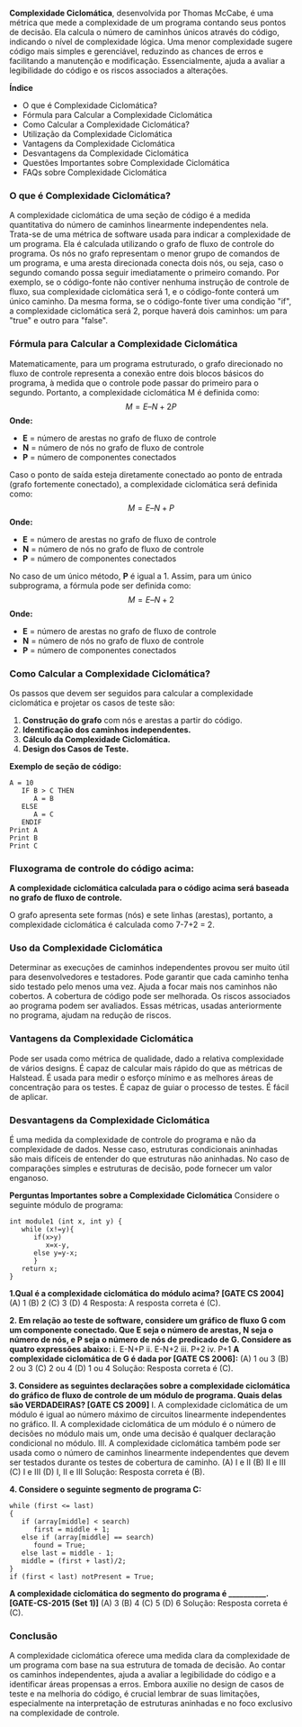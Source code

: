 **Complexidade Ciclomática**, desenvolvida por Thomas McCabe, é uma métrica que mede a complexidade de um programa contando seus pontos de decisão. Ela calcula o número de caminhos únicos através do código, indicando o nível de complexidade lógica. Uma menor complexidade sugere código mais simples e gerenciável, reduzindo as chances de erros e facilitando a manutenção e modificação. Essencialmente, ajuda a avaliar a legibilidade do código e os riscos associados a alterações.

**Índice**

- O que é Complexidade Ciclomática?
- Fórmula para Calcular a Complexidade Ciclomática
- Como Calcular a Complexidade Ciclomática?
- Utilização da Complexidade Ciclomática
- Vantagens da Complexidade Ciclomática
- Desvantagens da Complexidade Ciclomática
- Questões Importantes sobre Complexidade Ciclomática
- FAQs sobre Complexidade Ciclomática


### **O que é Complexidade Ciclomática?**

A complexidade ciclomática de uma seção de código é a medida quantitativa do número de caminhos linearmente independentes nela. Trata-se de uma métrica de software usada para indicar a complexidade de um programa. Ela é calculada utilizando o grafo de fluxo de controle do programa. Os nós no grafo representam o menor grupo de comandos de um programa, e uma aresta direcionada conecta dois nós, ou seja, caso o segundo comando possa seguir imediatamente o primeiro comando.
Por exemplo, se o código-fonte não contiver nenhuma instrução de controle de fluxo, sua complexidade ciclomática será 1, e o código-fonte conterá um único caminho. Da mesma forma, se o código-fonte tiver uma condição "if", a complexidade ciclomática será 2, porque haverá dois caminhos: um para "true" e outro para "false".


### **Fórmula para Calcular a Complexidade Ciclomática**

Matematicamente, para um programa estruturado, o grafo direcionado no fluxo de controle representa a conexão entre dois blocos básicos do programa, à medida que o controle pode passar do primeiro para o segundo. Portanto, a complexidade ciclomática M é definida como:
$$
M = E – N + 2P
$$
**Onde:**
- **E** = número de arestas no grafo de fluxo de controle
- **N** = número de nós no grafo de fluxo de controle
- **P** = número de componentes conectados

Caso o ponto de saída esteja diretamente conectado ao ponto de entrada (grafo fortemente conectado), a complexidade ciclomática será definida como:
$$
M = E – N + P
$$
**Onde:**
- **E** = número de arestas no grafo de fluxo de controle
- **N** = número de nós no grafo de fluxo de controle
- **P** = número de componentes conectados

No caso de um único método, **P** é igual a 1. Assim, para um único subprograma, a fórmula pode ser definida como:
$$
M = E – N + 2
$$
**Onde:**
- **E** = número de arestas no grafo de fluxo de controle
- **N** = número de nós no grafo de fluxo de controle
- **P** = número de componentes conectados


### **Como Calcular a Complexidade Ciclomática?**

Os passos que devem ser seguidos para calcular a complexidade ciclomática e projetar os casos de teste são:

1. **Construção do grafo** com nós e arestas a partir do código.
2. **Identificação dos caminhos independentes.**
3. **Cálculo da Complexidade Ciclomática.**
4. **Design dos Casos de Teste.**

**Exemplo de seção de código:**

```
A = 10  
   IF B > C THEN  
      A = B  
   ELSE  
      A = C  
   ENDIF  
Print A  
Print B  
Print C  
```

### **Fluxograma de controle do código acima:**

**A complexidade ciclomática calculada para o código acima será baseada no grafo de fluxo de controle.**

O grafo apresenta sete formas (nós) e sete linhas (arestas), portanto, a complexidade ciclomática é calculada como 7-7+2 = 2.

### **Uso da Complexidade Ciclomática** 
Determinar as execuções de caminhos independentes provou ser muito útil para desenvolvedores e testadores. Pode garantir que cada caminho tenha sido testado pelo menos uma vez. Ajuda a focar mais nos caminhos não cobertos. A cobertura de código pode ser melhorada. Os riscos associados ao programa podem ser avaliados. Essas métricas, usadas anteriormente no programa, ajudam na redução de riscos.

### **Vantagens da Complexidade Ciclomática** 
Pode ser usada como métrica de qualidade, dado a relativa complexidade de vários designs. É capaz de calcular mais rápido do que as métricas de Halstead. É usada para medir o esforço mínimo e as melhores áreas de concentração para os testes. É capaz de guiar o processo de testes. É fácil de aplicar.

### **Desvantagens da Complexidade Ciclomática** 
É uma medida da complexidade de controle do programa e não da complexidade de dados. Nesse caso, estruturas condicionais aninhadas são mais difíceis de entender do que estruturas não aninhadas. No caso de comparações simples e estruturas de decisão, pode fornecer um valor enganoso.

**Perguntas Importantes sobre a Complexidade Ciclomática**
Considere o seguinte módulo de programa:

```
int module1 (int x, int y) {
   while (x!=y){
      if(x>y)
         x=x-y,
      else y=y-x;
      }
   return x;
}
```


**1.Qual é a complexidade ciclomática do módulo acima? [GATE CS 2004]** 
(A) 1 
(B) 2 
(C) 3 
(D) 4 
Resposta: A resposta correta é (C).

**2. Em relação ao teste de software, considere um gráfico de fluxo G com um componente conectado. Que E seja o número de arestas, N seja o número de nós, e P seja o número de nós de predicado de G. Considere as quatro expressões abaixo:**
i. E-N+P ii. E-N+2 iii. P+2 iv. P+1 
**A complexidade ciclomática de G é dada por [GATE CS 2006]:** 
(A) 1 ou 3 
(B) 2 ou 3 
(C) 2 ou 4 
(D) 1 ou 4 
Solução: Resposta correta é (C).

**3. Considere as seguintes declarações sobre a complexidade ciclomática do gráfico de fluxo de controle de um módulo de programa. Quais delas são VERDADEIRAS? [GATE CS 2009]** 
I. A complexidade ciclomática de um módulo é igual ao número máximo de circuitos linearmente independentes no gráfico. 
II. A complexidade ciclomática de um módulo é o número de decisões no módulo mais um, onde uma decisão é qualquer declaração condicional no módulo. 
III. A complexidade ciclomática também pode ser usada como o número de caminhos linearmente independentes que devem ser testados durante os testes de cobertura de caminho. 
(A) I e II 
(B) II e III 
(C) I e III 
(D) I, II e III 
Solução: Resposta correta é (B).

**4. Considere o seguinte segmento de programa C:**

```
while (first <= last)
{
   if (array[middle] < search)
      first = middle + 1;
   else if (array[middle] == search)
      found = True;
   else last = middle - 1;
   middle = (first + last)/2;
}
if (first < last) notPresent = True;
```

**A complexidade ciclomática do segmento do programa é __________. [GATE-CS-2015 (Set 1)]** 
(A) 3
(B) 4 
(C) 5 
(D) 6 
Solução: Resposta correta é (C).

### **Conclusão** 
A complexidade ciclomática oferece uma medida clara da complexidade de um programa com base na sua estrutura de tomada de decisão. Ao contar os caminhos independentes, ajuda a avaliar a legibilidade do código e a identificar áreas propensas a erros. Embora auxilie no design de casos de teste e na melhoria do código, é crucial lembrar de suas limitações, especialmente na interpretação de estruturas aninhadas e no foco exclusivo na complexidade de controle.




